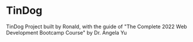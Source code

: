 # TinDog
TinDog Project built by Ronald, with the guide of "The Complete 2022 Web Development Bootcamp Course" by Dr. Angela Yu
